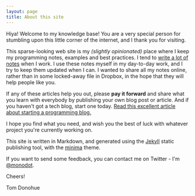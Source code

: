 ```yaml
---
layout: page
title: About this site
---
```


Hiya! Welcome to my knowledge base! You are a very special person for stumbling upon this little corner of the internet, and I thank you for visiting.

This sparse-looking web site is my _(slightly opinionated)_ place where I keep my programming notes, examples and best practices. I tend to [write a lot of notes][swizec] when I work. I use these notes myself in my day-to-day work, and I try to keep them updated when I can. I wanted to share all my notes online, rather than in some locked-away file in Dropbox, in the hope that they will help people like you.

If any of these articles help you out, please **pay it forward** and share what you learn with everybody by publishing your own blog post or article. And if you haven't got a tech blog, start one today. [Read this excellent article about starting a programming blog.][excellentprogrammingblog]

I hope you find what you need, and wish you the best of luck with whatever project you're currently working on.

This site is written in Markdown, and generated using the [Jekyll][jekyll] static publishing tool, with the [minima][minima] theme.

If you want to send some feedback, you can contact me on Twitter - I'm [@monodot][twitter].

Cheers!

Tom Donohue

[twitter]: https://twitter.com/monodot
[jekyll]: https://github.com/jekyll/jekyll
[minima]: https://github.com/jekyll/minima
[swizec]: https://swizec.com/blog/write-down-everything/swizec/8851
[excellentprogrammingblog]: https://emptysqua.re/blog/write-an-excellent-programming-blog/
